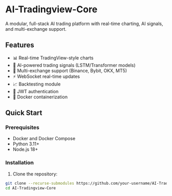 # AI-Tradingview-Core

A modular, full-stack AI trading platform with real-time charting, AI signals, and multi-exchange support.

## Features

- 📊 Real-time TradingView-style charts
- 🤖 AI-powered trading signals (LSTM/Transformer models)
- 💱 Multi-exchange support (Binance, Bybit, OKX, MT5)
- ⚡ WebSocket real-time updates
- 📈 Backtesting module
- 🔐 JWT authentication
- 🐳 Docker containerization

## Quick Start

### Prerequisites

- Docker and Docker Compose
- Python 3.11+
- Node.js 18+

### Installation

1. Clone the repository:
```bash
git clone --recurse-submodules https://github.com/your-username/AI-Tradingview-Core.git
cd AI-Tradingview-Core